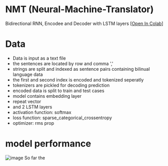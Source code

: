 # NMT (Neural-Machine-Translator)
 Bidirectional RNN, Encodee and Decoder with LSTM layers
[[Open In Colab](https://colab.research.google.com/drive/1oqMOTk5nTdKef4BuL_3AWoGOwwURUojV#scrollTo=MxD2HI5I1rdc)]

# Data

- Data is input as a text file
- the sentences are located by row and comma ',' 
- strings are split and indexed as sentence pairs containing bilinual language data
- the first and second index is encoded and tokenized seperatly
- tokenizers are pickled for decoding prediction 
- encoded data is split to train and test cases
- model contains embedding layer
- repeat vector
- and 2 LSTM layers
- activation function: softmax
- loss function: sparse_categorical_crossentropy
- optimizer: rms prop

# model performance
![image](https://user-images.githubusercontent.com/65574434/176376824-6789c16e-696e-400f-8b2f-8265e4705898.png)
So far the 
